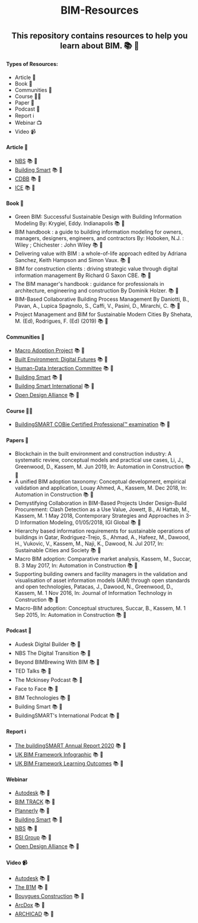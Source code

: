 <h1 align ="center"> BIM-Resources <h1>

<h2 align ="center"> This repository contains resources to help you learn about BIM. 📚 🌠 </h2>

#### Types of Resources:
- Article 📰
- Book 📖
- Communities 🤝
- Course 🧑‍🎓
- Paper 📑
- Podcast 🎵
- Report ℹ️
- Webinar 📺
- Video 📹
   
#### Article 📰
- [NBS](https://www.thenbs.com/knowledge/from-bs-1192-to-iso-19650-and-everything-in-between#:~:text=ISO%2019650%20is%20a%20series%20of%20international%20standards.,when%20building%20information%20modelling%20%28BIM%29%20is%20being%20used.) 📚 🌠
- [Building Smart](https://www.buildingsmart.org/resources/blog/) 📚 🌠
- [CDBB](https://www.cdbb.cam.ac.uk/BIM) 📚 🌠
- [ICE](https://ice.org.uk/knowledge-and-resources/information-sheet/what-is-bim) 📚 🌠

   
#### Book 📖
- Green BIM: Successful Sustainable Design with Building Information Modeling By: Krygiel, Eddy. Indianapolis 📚 🌠 
- BIM handbook : a guide to building information modeling for owners, managers, designers, engineers, and contractors By: Hoboken, N.J. : Wiley ; Chichester : John Wiley 📚 🌠 
- Delivering value with BIM : a whole-of-life approach edited by Adriana Sanchez, Keith Hampson and Simon Vaux. 📚 🌠 
- BIM for construction clients : driving strategic value through digital information management By Richard G Saxon CBE. 📚 🌠 
- The BIM manager's handbook : guidance for professionals in architecture, engineering and construction By Dominik Holzer. 📚 🌠 
- BIM-Based Collaborative Building Process Management By Daniotti, B., Pavan, A., Lupica Spagnolo, S., Caffi, V., Pasini, D., Mirarchi, C. 📚 🌠 
- Project Management and BIM for Sustainable Modern Cities By Shehata, M. (Ed), Rodrigues, F. (Ed) (2019) 📚 🌠 
   
#### Communities 🤝
- [Macro Adoption Project](https://bimexcellence.org/projects/macro-adoption/) 📚 🌠    
- [Built Environment: Digital Futures](https://www.northumbria.ac.uk/about-us/academic-departments/architecture-and-built-environment/research/built-environment-digital-futures/) 📚 🌠  
- [Human-Data Interaction Committee](https://ec-3.org/governance/technical-committees/human-data-interaction-committee/) 📚 🌠  
- [Building Smart](https://www.buildingsmart.org/community/)  📚 🌠 
- [Building Smart International](https://info.buildingsmart.org/benefits-page)  📚 🌠 
- [Open Design Alliance](https://www.opendesign.com/member-showcase)  📚 🌠 
   
#### Course 🧑‍🎓
- [BuildingSMART COBie Certified Professional™ examination](https://cobie.buildingsmart.org/)  📚 🌠 
 
   
#### Papers 📑
- Blockchain in the built environment and construction industry: A systematic review, conceptual models and practical use cases, Li, J., Greenwood, D., Kassem, M. Jun 2019, In: Automation in Construction 📚 🌠 
- A unified BIM adoption taxonomy: Conceptual development, empirical validation and application, Louay Ahmed, A., Kassem, M. Dec 2018, In: Automation in Construction 📚 🌠 
- Demystifying Collaboration in BIM-Based Projects Under Design-Build Procurement: Clash Detection as a Use Value, Jowett, B., Al Hattab, M., Kassem, M. 1 May 2018, Contemporary Strategies and Approaches in 3-D Information Modeling, 01/05/2018, IGI Global 📚 🌠 
- Hierarchy based information requirements for sustainable operations of buildings in Qatar, Rodriguez-Trejo, S., Ahmad, A., Hafeez, M., Dawood, H., Vukovic, V., Kassem, M., Naji, K., Dawood, N. Jul 2017, In: Sustainable Cities and Society 📚 🌠 
- Macro BIM adoption: Comparative market analysis, Kassem, M., Succar, B. 3 May 2017, In: Automation in Construction 📚 🌠 
- Supporting building owners and facility managers in the validation and visualisation of asset information models (AIM) through open standards and open technologies, Patacas, J., Dawood, N., Greenwood, D., Kassem, M. 1 Nov 2016, In: Journal of Information Technology in Construction 📚 🌠 
- Macro-BIM adoption: Conceptual structures, Succar, B., Kassem, M. 1 Sep 2015, In: Automation in Construction 📚 🌠 
   
#### Podcast 🎵
- Audesk Digital Builder 📚 🌠   
- NBS The Digital Transition 📚 🌠   
- Beyond BIMBrewing With BIM 📚 🌠      
- TED Talks 📚 🌠   
- The Mckinsey Podcast 📚 🌠  
- Face to Face 📚 🌠   
- BIM Technologies 📚 🌠  
- Building Smart  📚 🌠 
- BuildingSMART's International Podcat 📚 🌠
   
#### Report ℹ️
- [The buildingSMART Annual Report 2020](https://publications.buildingsmart.org/the-buildingsmart-international-annual-report-2020.html) 📚 🌠 
- [UK BIM Framework Infographic](https://www.ukbimframework.org/wp-content/uploads/2021/08/UKBIMF-UKBIMF-XX-XX-IM-PT-000001-UKBIMFramework_Infographic.pdf) 📚 🌠 
- [UK BIM Framework Learning Outcomes](https://www.ukbimframework.org/wp-content/uploads/2021/08/UK-BIM-Framework-Learning-Outcomes_Edition1.pdf) 📚 🌠 
   
   
#### Webinar   
 - [Autodesk](https://www.autodesk.co.uk/campaigns/bnl-nordics/bim360/webinarseries) 📚 🌠     
 - [BIM TRACK](https://bimtrack.co/resources/webinars) 📚 🌠  
 - [Plannerly](https://www.plannerly.com/wednesdays-with-plannerly/) 📚 🌠  
 - [Building Smart](https://www.buildingsmart.org/resources/webinars/) 📚 🌠  
 - [NBS](https://www.thenbs.com/events) 📚 🌠 
 - [BSI Group](https://www.bsigroup.com/en-GB/our-services/events/webinars/2020/bs-en-iso-19650-5-launch-event-and-uk-bim-framework-update/) 📚 🌠  
 - [Open Design Alliance](https://www.opendesign.com/webinars) 📚 🌠  
   
#### Video 📹
- [Autodesk](https://www.youtube.com/watch?v=suNadRnHy-U) 📚 🌠  
- [The B1M](https://www.youtube.com/watch?v=s1yN-LMs_jU) 📚 🌠 
- [Bouygues Construction](https://www.youtube.com/watch?v=omaw1mdk9xg) 📚 🌠 
- [ArcDox](https://www.youtube.com/watch?v=bJTNhbVcBFk) 📚 🌠 
- [ARCHICAD](https://www.youtube.com/watch?v=5Qj9pI5us7o) 📚 🌠 

  
  


